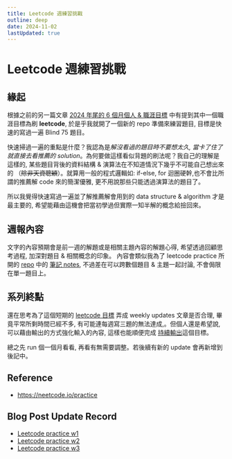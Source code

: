 ```yaml
---
title: Leetcode 週練習挑戰
outline: deep
date: 2024-11-02
lastUpdated: true
---
```


# Leetcode 週練習挑戰

## 緣起
根據之前的另一篇文章 [2024 年尾的 6 個月個人 & 職涯目標](../2024_6_month_goal.md) 中有提到其中一個職涯目標為刷 **leetcode**, 於是乎我就開了一個新的 repo 準備來練習題目, 目標是快速的寫過一遍 Blind 75 題目。

快速掃過一遍的重點是什麼？我認為是*解沒看過的題目時不要想太久, 當卡了住了就直接去看推薦的 solution*。為何要做這樣看似背題的刷法呢？我自己的理解是這樣的, 某些題目背後的資料結構 & 演算法在不知道情況下幾乎不可能自己想出來的 （~~除非天資聰穎~~）。就算用一般的程式邏輯如: if-else, for 迴圈硬幹,也不會比所謂的推薦解 code 來的簡潔優雅, 更不用說那些只能透過演算法的題目了。

所以我覺得快速寫過一遍並了解推薦解會用到的 data structure & algorithm 才是最主要的, 希望能藉由這機會把當初學過但實際一知半解的概念給撿回來。

## 週報內容
文字的內容預期會是前一週的解題或是相關主題內容的解題心得, 希望透過回顧思考過程, 加深對題目 & 相關概念的印象。 內容會類似我為了 leetcode practice 所開的 [repo](https://github.com/VictorChao996/leetcode) 中的 [筆記 notes](https://github.com/VictorChao996/leetcode/blob/main/Notes.md), 不過差在可以跨數個題目 & 主題一起討論, 不會侷限在單一題目上。

## 系列終點
還在思考為了這個短期的 [leetcode 目標](../2024_6_month_goal.md#職涯目標) 弄成 weekly updates 文章是否合理, 畢竟平常所剩時間已經不多, 有可能連每週寫三題的無法達成,。但個人還是希望說, 可以藉由輸出的方式強化輸入的內容, 這樣也能順便完成 [持續輸出](../2024_6_month_goal.md#職涯目標)這個目標。

總之先 run 個一個月看看, 再看有無需要調整。若後續有新的 update 會再新增到後記中。

## Reference
- https://neetcode.io/practice


## Blog Post Update Record
- [Leetcode practice w1](./leetcode_w1.md)
- [Leetcode practice w2](./leetcode_w2.md)
- [Leetcode practice w3](./leetcode_w3.md)